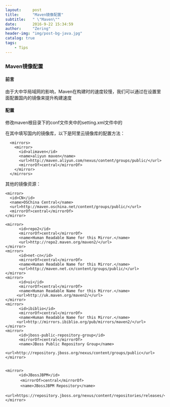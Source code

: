 ```yaml
---
layout:     post
title:      "Maven镜像配置"
subtitle:   " \"Maven\""
date:       2016-9-22 15:34:59  
author:     "Zering"
header-img: "img/post-bg-java.jpg"
catalog: true
tags:
    - Tips
---
```


### Maven镜像配置

#### 前言

由于大中华局域网的影响，Maven在构建时的速度较慢，我们可以通过在设置里面配置国内的镜像来提升构建速度

#### 配置

修改maven根目录下的conf文件夹中的setting.xml文件中的<mirrors></mirrors>

在其中填写国内的镜像库，以下是阿里云镜像库的配置方法：
	
	  <mirrors>
	    <mirror>
	      <id>alimaven</id>
	      <name>aliyun maven</name>
	      <url>http://maven.aliyun.com/nexus/content/groups/public/</url>
	      <mirrorOf>central</mirrorOf>        
	    </mirror>
	  </mirrors>

其他的镜像资源：

	<mirror>  
      <id>CN</id>  
      <name>OSChina Central</name>                                                                                                                         
      <url>http://maven.oschina.net/content/groups/public/</url>  
      <mirrorOf>central</mirrorOf>  
    </mirror> 

	<mirror>    
	      <id>repo2</id>    
	      <mirrorOf>central</mirrorOf>    
	      <name>Human Readable Name for this Mirror.</name>    
	      <url>http://repo2.maven.org/maven2/</url>    
	</mirror>    
	<mirror>    
	      <id>net-cn</id>    
	      <mirrorOf>central</mirrorOf>    
	      <name>Human Readable Name for this Mirror.</name>    
	      <url>http://maven.net.cn/content/groups/public/</url>     
	</mirror>    
	<mirror>    
	      <id>ui</id>    
	      <mirrorOf>central</mirrorOf>    
	      <name>Human Readable Name for this Mirror.</name>    
	     <url>http://uk.maven.org/maven2/</url>    
	</mirror>    
	<mirror>    
	      <id>ibiblio</id>    
	      <mirrorOf>central</mirrorOf>    
	      <name>Human Readable Name for this Mirror.</name>    
	     <url>http://mirrors.ibiblio.org/pub/mirrors/maven2/</url>    
	</mirror>    
	<mirror>    
	      <id>jboss-public-repository-group</id>    
	      <mirrorOf>central</mirrorOf>    
	      <name>JBoss Public Repository Group</name>    
	     <url>http://repository.jboss.org/nexus/content/groups/public</url>    
	</mirror>  
	  
	  
	<mirror>    
	      <id>JBossJBPM</id>   
	　　　　<mirrorOf>central</mirrorOf>   
	　　　　<name>JBossJBPM Repository</name>   
	　　　　<url>https://repository.jboss.org/nexus/content/repositories/releases/</url>  
	</mirror>  
